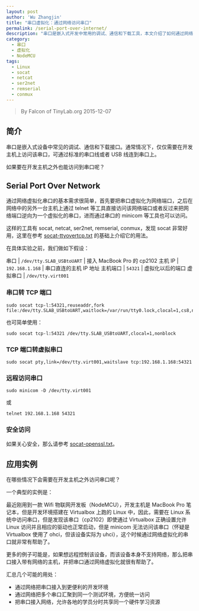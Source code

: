 ```yaml
---
layout: post
author: 'Wu Zhangjin'
title: "串口虚拟化：通过网络访问串口"
permalink: /serial-port-over-internet/
description: "串口是嵌入式开发中常用的调试、通信和下载工具，本文介绍了如何通过网络访问嵌入式设备上的串口，从而极大地方便远程调试和操作嵌入式设备。"
category:
  - 串口
  - 虚拟化
  - NodeMCU
tags:
  - Linux
  - socat
  - netcat
  - ser2net
  - remserial
  - conmux
---
```


> By Falcon of TinyLab.org
> 2015-12-07

## 简介

串口是嵌入式设备中常见的调试、通信和下载接口。通常情况下，仅仅需要在开发主机上访问该串口，可通过标准的串口线或者 USB 线连到串口上。

如果要在开发主机之外也能访问到串口呢？

## Serial Port Over Network

通过网络虚拟化串口的基本需求很简单，首先要把串口虚拟化为网络端口，之后在网络中的另外一台主机上通过 telnet 等工具直接访问该网络端口或者反过来把网络端口逆向为一个虚拟化的串口，进而通过串口的 minicom 等工具也可以访问。

这样的工具有 socat, netcat, ser2net, remserial, conmux，发现 socat 非常好用，这里在参考 [socat-ttyovertcp.txt](http://www.dest-unreach.org/socat/doc/socat-ttyovertcp.txt) 的基础上介绍它的用法。

在具体实验之前，我们做如下假设：

串口    | `/dev/tty.SLAB_USBtoUART` | 接入 MacBook Pro 的 cp2102
主机 IP | `192.168.1.168` | 串口直连的主机 IP 地址
主机端口 | `54321` | 虚拟化以后的端口
虚拟串口 | `/dev/tty.virt001`

### 串口转 TCP 端口

    sudo socat tcp-l:54321,reuseaddr,fork file:/dev/tty.SLAB_USBtoUART,waitlock=/var/run/tty0.lock,clocal=1,cs8,nonblock=1,ixoff=0,ixon=0,ispeed=9600,ospeed=9600,raw,echo=0,crtscts=0

也可简单使用：

    sudo socat tcp-l:54321 /dev/tty.SLAB_USBtoUART,clocal=1,nonblock

### TCP 端口转虚拟串口

    sudo socat pty,link=/dev/tty.virt001,waitslave tcp:192.168.1.168:54321

### 远程访问串口

    sudo minicom -D /dev/tty.virt001

或

    telnet 192.168.1.168 54321

### 安全访问

如果关心安全，那么请参考 [socat-openssl.txt](http://www.dest-unreach.org/socat/doc/socat-openssl.txt)。

## 应用实例

在哪些情况下会需要在开发主机之外访问串口呢？

一个典型的实例是：

最近刚用到一款 Wifi 物联网开发板（NodeMCU），开发主机是 MacBook Pro 笔记本，但是开发环境搭建在 Virtualbox 上跑的 Linux 中，因此，需要在 Linux 系统中访问串口，但是发现该串口（cp2102）即使通过 Virtualbox 正确设置允许 Linux 访问并且相应的驱动也正常启动，但是 minicom 无法访问该串口（怀疑是 Virtualbox 使用了 ohci，但该设备实际为 uhci），这个时候通过网络虚拟化的串口就非常有帮助了。

更多的例子可能是，如果想远程控制该设备，而该设备本身不支持网络，那么把串口接入带有网络的主机，并把串口通过网络虚拟化就很有帮助了。

汇总几个可能的用处：

* 通过网络把串口接入到更便利的开发环境
* 通过网络把多个串口汇聚到同一个测试环境，方便统一访问
* 把串口接入网络，允许各地的学员分时共享同一个硬件学习资源

